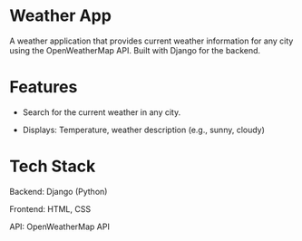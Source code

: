 # Weather App

A weather application that provides current weather information for any city using the OpenWeatherMap API. Built with Django for the backend.

# Features

* Search for the current weather in any city.

* Displays:
Temperature,
weather description (e.g., sunny, cloudy)

# Tech Stack
Backend: Django (Python)

Frontend: HTML, CSS

API: OpenWeatherMap API
